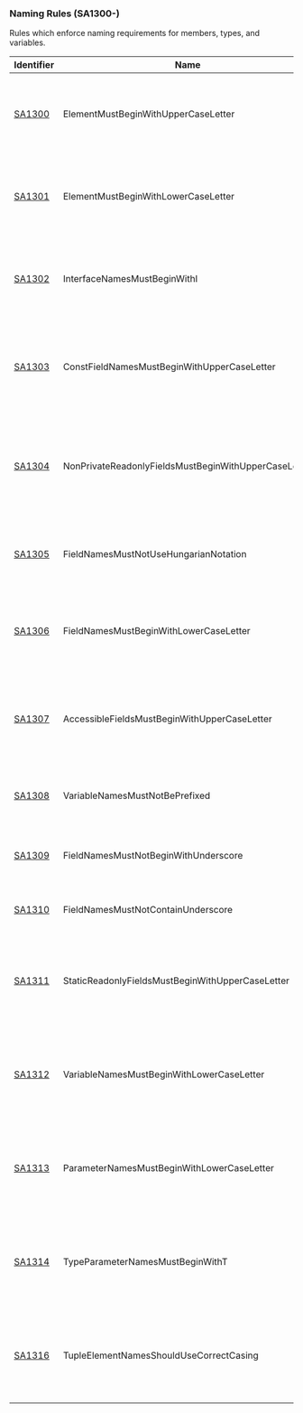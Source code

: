 ### Naming Rules (SA1300-)
Rules which enforce naming requirements for members, types, and variables.

Identifier | Name | Description
-----------|------|------------
[SA1300](SA1300.md) | ElementMustBeginWithUpperCaseLetter | The name of a C# element does not begin with an upper-case letter. 
[SA1301](SA1301.md) | ElementMustBeginWithLowerCaseLetter | There are currently no situations in which this rule will fire. 
[SA1302](SA1302.md) | InterfaceNamesMustBeginWithI | The name of a C# interface does not begin with the capital letter I. 
[SA1303](SA1303.md) | ConstFieldNamesMustBeginWithUpperCaseLetter | The name of a constant C# field should begin with an upper-case letter. 
[SA1304](SA1304.md) | NonPrivateReadonlyFieldsMustBeginWithUpperCaseLetter | The name of a non-private readonly C# field should being with an upper-case letter. 
[SA1305](SA1305.md) | FieldNamesMustNotUseHungarianNotation | The name of a field or variable in C# uses Hungarian notation. 
[SA1306](SA1306.md) | FieldNamesMustBeginWithLowerCaseLetter | The name of a field in C# does not begin with a lower-case letter. 
[SA1307](SA1307.md) | AccessibleFieldsMustBeginWithUpperCaseLetter | The name of a public or internal field in C# does not begin with an upper-case letter. 
[SA1308](SA1308.md) | VariableNamesMustNotBePrefixed | A field name in C# is prefixed with *m_* or *s_*. 
[SA1309](SA1309.md) | FieldNamesMustNotBeginWithUnderscore | A field name in C# begins with an underscore. 
[SA1310](SA1310.md) | FieldNamesMustNotContainUnderscore | A field name in C# contains an underscore. 
[SA1311](SA1311.md) | StaticReadonlyFieldsMustBeginWithUpperCaseLetter | The name of a static readonly field does not begin with an upper-case letter. 
[SA1312](SA1312.md) | VariableNamesMustBeginWithLowerCaseLetter | The name of a variable in C# does not begin with a lower-case letter. 
[SA1313](SA1313.md) | ParameterNamesMustBeginWithLowerCaseLetter | The name of a parameter in C# does not begin with a lower-case letter. 
[SA1314](SA1314.md) | TypeParameterNamesMustBeginWithT | The name of a C# type parameter does not begin with the capital letter T.
[SA1316](SA1316.md) | TupleElementNamesShouldUseCorrectCasing | Element names within a tuple type should have the correct casing.
